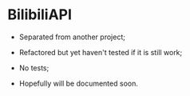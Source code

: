 # BilibiliAPI

* Separated from another project;

* Refactored but yet haven't tested if it is still work;
* No tests;
* Hopefully will be documented soon.